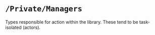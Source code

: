 #  `/Private/Managers`

Types responsible for action within the library. These tend to be task-isolated (actors).
